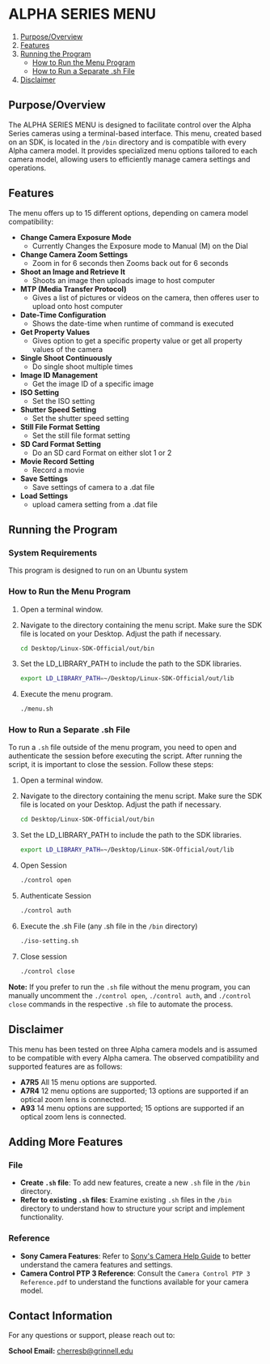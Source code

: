 # ALPHA SERIES MENU

1. [Purpose/Overview](#purposeoverview)
2. [Features](#features)
3. [Running the Program](#running-the-program)
   - [How to Run the Menu Program](#how-to-run-the-menu-program)
   - [How to Run a Separate .sh File](#how-to-run-a-separate-sh-file)
4. [Disclaimer](#disclaimer)

## Purpose/Overview

The ALPHA SERIES MENU is designed to facilitate control over the Alpha Series cameras using a terminal-based interface. This menu, created based on an SDK, is located in the `/bin` directory and is compatible with every Alpha camera model. It provides specialized menu options tailored to each camera model, allowing users to efficiently manage camera settings and operations.

## Features

The menu offers up to 15 different options, depending on camera model compatibility:

- **Change Camera Exposure Mode**
     - Currently Changes the Exposure mode to Manual (M) on the Dial
- **Change Camera Zoom Settings**
     - Zoom in for 6 seconds then Zooms back out for 6 seconds
- **Shoot an Image and Retrieve It**
     - Shoots an image then uploads image to host computer
- **MTP (Media Transfer Protocol)**
     - Gives a list of pictures or videos on the camera, then offeres user to upload onto host computer
- **Date-Time Configuration** 
     - Shows the date-time when runtime of command is executed
- **Get Property Values**
     - Gives option to get a specific property value or get all property values of the camera
- **Single Shoot Continuously**
     - Do single shoot multiple times
- **Image ID Management**
     - Get the image ID of a specific image
- **ISO Setting**
     - Set the ISO setting
- **Shutter Speed Setting**
     - Set the shutter speed setting
- **Still File Format Setting**
     - Set the still file format setting
- **SD Card Format Setting**
     - Do an SD card Format on either slot 1 or 2
- **Movie Record Setting**
     - Record a movie
- **Save Settings**
     - Save settings of camera to a .dat file
- **Load Settings**
     - upload camera setting from a .dat file

## Running the Program

### System Requirements

This program is designed to run on an Ubuntu system

### How to Run the Menu Program

1. Open a terminal window.
2. Navigate to the directory containing the menu script. Make sure the SDK file is located on your Desktop. Adjust the path if necessary.
   
   ```bash
   cd Desktop/Linux-SDK-Official/out/bin
3. Set the LD_LIBRARY_PATH to include the path to the SDK libraries.
   ```bash
   export LD_LIBRARY_PATH=~/Desktop/Linux-SDK-Official/out/lib
4. Execute the menu program.
   ```bash
   ./menu.sh

### How to Run a Separate .sh File

To run a `.sh` file outside of the menu program, you need to open and authenticate the session before executing the script. After running the script, it is important to close the session. Follow these steps:

1. Open a terminal window.
2. Navigate to the directory containing the menu script. Make sure the SDK file is located on your Desktop. Adjust the path if necessary.
   
   ```bash
   cd Desktop/Linux-SDK-Official/out/bin
3. Set the LD_LIBRARY_PATH to include the path to the SDK libraries.
   ```bash
   export LD_LIBRARY_PATH=~/Desktop/Linux-SDK-Official/out/lib
4. Open Session
   ```bash
   ./control open
5. Authenticate Session
   ``` bash
   ./control auth
6. Execute the .sh File (any .sh file in the `/bin` directory)
   ```bash
   ./iso-setting.sh
7. Close session
   ``` bash
   ./control close

**Note:** If you prefer to run the `.sh` file without the menu program, you can manually uncomment the `./control open`, `./control auth`, and `./control close` commands in the respective `.sh` file to automate the process.

## Disclaimer
This menu has been tested on three Alpha camera models and is assumed to be compatible with every Alpha camera. The observed compatibility and supported features are as follows:
- **A7R5**  All 15 menu options are supported.
- **A7R4** 12 menu options are supported; 13 options are supported if an optical zoom lens is connected.
- **A93**  14 menu options are supported; 15 options are supported if an optical zoom lens is connected.

## Adding More Features

### File

- **Create `.sh` file**: To add new features, create a new `.sh` file in the `/bin` directory.
- **Refer to existing `.sh` files**: Examine existing `.sh` files in the `/bin` directory to understand how to structure your script and implement functionality.

### Reference

- **Sony Camera Features**: Refer to [Sony's Camera Help Guide](https://helpguide.sony.net/ilc/2230/v1/en/contents/TP0003027198.html) to better understand the camera features and settings.
- **Camera Control PTP 3 Reference**: Consult the `Camera Control PTP 3 Reference.pdf` to understand the functions available for your camera model.

## Contact Information

For any questions or support, please reach out to:

**School Email:** cherresb@grinnell.edu

